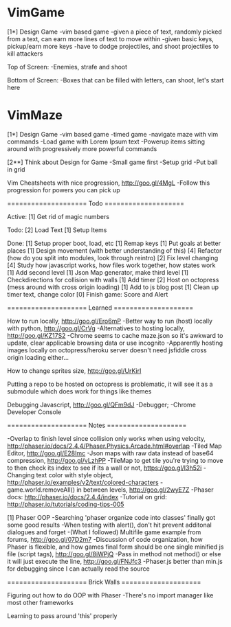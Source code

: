 # VimGame

[1*] Design Game
-vim based game
-given a piece of text, randomly picked from a text, can earn more lines of text to move within
-given basic keys, pickup/earn more keys
-have to dodge projectiles, and shoot projectiles to kill attackers

Top of Screen:
-Enemies, strafe and shoot

Bottom of Screen:
-Boxes that can be filled with letters, can shoot, let's start here

# VimMaze

[1*] Design Game
-vim based game
-timed game
-navigate maze with vim commands
-Load game with Lorem Ipsum text
-Powerup items sitting around with progressively more powerful commands

[2**] Think about Design for Game
-Small game first
-Setup grid
-Put ball in grid

Vim Cheatsheets with nice progression, http://goo.gl/4MgL
-Follow this progression for powers you can pick up

==================== Todo ====================

Active:
[1] Get rid of magic numbers

Todo:
[2] Load Text
[1] Setup Items

Done:
[1] Setup proper boot, load, etc
[1] Remap keys
[1] Put goals at better places
[1] Design movement (with better understanding of this)
[4] Refactor (how do you split into modules, look through reintro)
[2] Fix level changing
[4] Study how javascript works, how files work together, how states work
[1] Add second level
[1] Json Map generator, make third level
[1] Checkdirections for collision with walls
[1] Add timer
[2] Host on octopress (mess around with cross origin loading)
[1] Add to js blog post
[1] Clean up timer text, change color
[0] Finish game: Score and Alert

==================== Learned ====================

How to run locally, http://goo.gl/Ero6mP
-Better way to run (host) locally with python, http://goo.gl/CrVg
-Alternatives to hosting locally, http://goo.gl/KZ17S2
-Chrome seems to cache maze.json so it's awkward to update, clear applicable browsing data or use incognito
-Apparently hosting images locally on octopress/heroku server doesn't need jsfiddle cross origin loading either...

How to change sprites size, http://goo.gl/UrKirI

Putting a repo to be hosted on octopress is problematic, it will see it as a submodule which does work for things like themes

Debugging Javascript, http://goo.gl/QFm9dJ
-Debugger;
-Chrome Developer Console

==================== Notes ====================

-Overlap to finish level since collision only works when using velocity, http://phaser.io/docs/2.4.4/Phaser.Physics.Arcade.html#overlap
-Tiled Map Editor, http://goo.gl/E28Imc
-Json maps with raw data instead of base64 compression, http://goo.gl/vLzhPP
-TileMap to get tile you're trying to move to then check its index to see if its a wall or not, https://goo.gl/I3h52i
-Changing text color with style object, http://phaser.io/examples/v2/text/colored-characters
-game.world.removeAll() in between levels, http://goo.gl/2wyE7Z
-Phaser docs: http://phaser.io/docs/2.4.4/index
-Tutorial on grid: http://phaser.io/tutorials/coding-tips-005

[1] Phaser OOP
-Searching 'phaser organize code into classes' finally got some good results
-When testing with alert(), don't hit prevent additonal dialogues and forget
-(What I followed) Multifile game example from forums, http://goo.gl/07D2m7
-Discussion of code organization, how Phaser is flexible, and how games final form should be one single minified js file (script tags), http://goo.gl/8iWPjQ
-Pass in method not method() or else it will just execute the line, http://goo.gl/FNJfc3
-Phaser.js better than min.js for debugging since I can actually read the source

==================== Brick Walls ====================

Figuring out how to do OOP with Phaser
-There's no import manager like most other frameworks

Learning to pass around 'this' properly